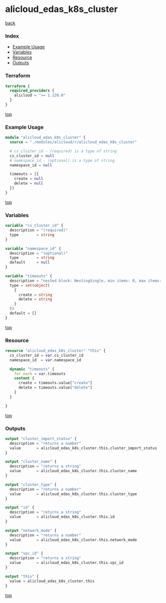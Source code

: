 # alicloud_edas_k8s_cluster

[back](../alicloud.md)

### Index

- [Example Usage](#example-usage)
- [Variables](#variables)
- [Resource](#resource)
- [Outputs](#outputs)

### Terraform

```terraform
terraform {
  required_providers {
    alicloud = ">= 1.120.0"
  }
}
```

[top](#index)

### Example Usage

```terraform
module "alicloud_edas_k8s_cluster" {
  source = "./modules/alicloud/r/alicloud_edas_k8s_cluster"

  # cs_cluster_id - (required) is a type of string
  cs_cluster_id = null
  # namespace_id - (optional) is a type of string
  namespace_id = null

  timeouts = [{
    create = null
    delete = null
  }]
}
```

[top](#index)

### Variables

```terraform
variable "cs_cluster_id" {
  description = "(required)"
  type        = string
}

variable "namespace_id" {
  description = "(optional)"
  type        = string
  default     = null
}

variable "timeouts" {
  description = "nested block: NestingSingle, min items: 0, max items: 0"
  type = set(object(
    {
      create = string
      delete = string
    }
  ))
  default = []
}
```

[top](#index)

### Resource

```terraform
resource "alicloud_edas_k8s_cluster" "this" {
  cs_cluster_id = var.cs_cluster_id
  namespace_id  = var.namespace_id

  dynamic "timeouts" {
    for_each = var.timeouts
    content {
      create = timeouts.value["create"]
      delete = timeouts.value["delete"]
    }
  }

}
```

[top](#index)

### Outputs

```terraform
output "cluster_import_status" {
  description = "returns a number"
  value       = alicloud_edas_k8s_cluster.this.cluster_import_status
}

output "cluster_name" {
  description = "returns a string"
  value       = alicloud_edas_k8s_cluster.this.cluster_name
}

output "cluster_type" {
  description = "returns a number"
  value       = alicloud_edas_k8s_cluster.this.cluster_type
}

output "id" {
  description = "returns a string"
  value       = alicloud_edas_k8s_cluster.this.id
}

output "network_mode" {
  description = "returns a number"
  value       = alicloud_edas_k8s_cluster.this.network_mode
}

output "vpc_id" {
  description = "returns a string"
  value       = alicloud_edas_k8s_cluster.this.vpc_id
}

output "this" {
  value = alicloud_edas_k8s_cluster.this
}
```

[top](#index)